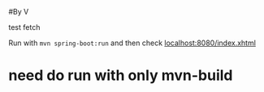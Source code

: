 #By V

test fetch

Run with `mvn spring-boot:run` and then check [localhost:8080/index.xhtml](localhost:8080/index.xhtml)

# need do run with only mvn-build
